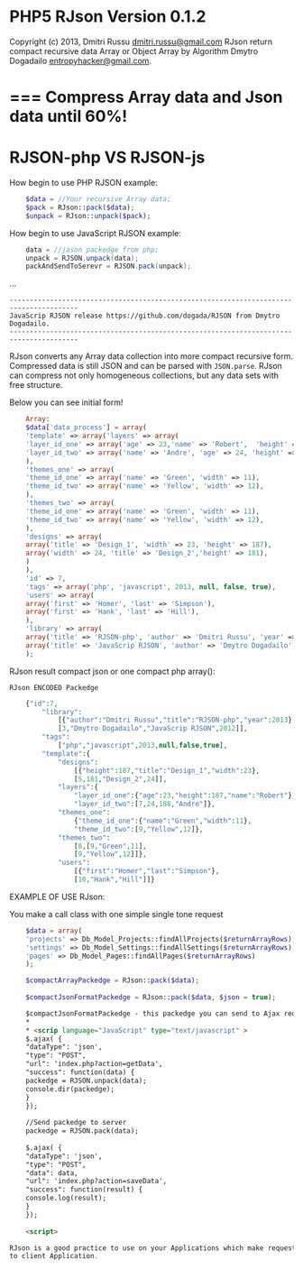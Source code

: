 PHP5 RJson Version 0.1.2
===
Copyright (c) 2013, Dmitri Russu <dmitri.russu@gmail.com>
RJson return compact recursive data Array or Object Array by Algorithm Dmytro Dogadailo <entropyhacker@gmail.com>.

===
Compress Array data and Json data until 60%! 
===
RJSON-php VS RJSON-js
=========

How begin to use PHP RJSON example:
```php
    $data = //Your recursive Array data;
    $pack = RJson::pack($data);
    $unpack = RJson::unpack($pack);
```   
How begin to use JavaScript RJSON example: 
```java
    data = //jason packedge from php;
    unpack = RJSON.unpack(data);
    packAndSendToSerevr = RJSON.pack(unpack);
```
...

    ---------------------------------------------------------------------------------------
    JavaScrip RJSON release https://github.com/dogada/RJSON from Dmytro Dogadailo.
    ---------------------------------------------------------------------------------------

RJson converts any Array data collection into more compact recursive
form. Compressed data is still JSON and can be parsed with `JSON.parse`. RJson
can compress not only homogeneous collections, but any data sets with free
structure.

Below you can see initial form!
```php
    Array:
	$data['data_process'] = array(
	'template' => array('layers' => array(
	'layer_id_one' => array('age' => 23,'name' => 'Robert',  'height' => 187),
	'layer_id_two' => array('name' => 'Andre', 'age' => 24, 'height' => 188),
	),
	'themes_one' => array(
	'theme_id_one' => array('name' => 'Green', 'width' => 11),
	'theme_id_two' => array('name' => 'Yellow', 'width' => 12),
	),
	'themes_two' => array(
	'theme_id_one' => array('name' => 'Green', 'width' => 11),
	'theme_id_two' => array('name' => 'Yellow', 'width' => 12),
	),
	'designs' => array(
	array('title' => 'Design_1', 'width' => 23, 'height' => 187),
	array('width' => 24, 'title' => 'Design_2','height' => 181),
	)
	),
	'id' => 7,
	'tags' => array('php', 'javascript', 2013, null, false, true),
	'users' => array(
	array('first' => 'Homer', 'last' => 'Simpson'),
	array('first' => 'Hank', 'last' => 'Hill'),
	),
	'library' => array(
	array('title' => 'RJSON-php', 'author' => 'Dmitri Russu', 'year' => 2013),
	array('title' => 'JavaScrip RJSON', 'author' => 'Dmytro Dogadailo', 'year' => 2012))
	);
```
RJson result compact json or one compact php array():


    RJson ENCODED Packedge
```php
	{"id":7,
		"library":
			[{"author":"Dmitri Russu","title":"RJSON-php","year":2013},
			[3,"Dmytro Dogadailo","JavaScrip RJSON",2012]],
		"tags":
			["php","javascript",2013,null,false,true],
		"template":{
			"designs":
				[{"height":187,"title":"Design_1","width":23},
				[5,181,"Design_2",24]],
			"layers":{
				"layer_id_one":{"age":23,"height":187,"name":"Robert"},
				"layer_id_two":[7,24,188,"Andre"]},
			"themes_one":
				{"theme_id_one":{"name":"Green","width":11},
				"theme_id_two":[9,"Yellow",12]},
			"themes_two":
				[8,[9,"Green",11],
				[9,"Yellow",12]]},
			"users":
				[{"first":"Homer","last":"Simpson"},
				[10,"Hank","Hill"]]}
```
EXAMPLE OF USE RJson:

You make a call class with one simple single tone request
```php
    $data = array(
    'projects' => Db_Model_Projects::findAllProjects($returnArrayRows),
    'settings' => Db_Model_Settings::findAllSettings($returnArrayRows),
    'pages' => Db_Model_Pages::findAllPages($returnArrayRows)
    );

    $compactArrayPackedge = RJson::pack($data);
    
    $compactJsonFormatPackedge = RJson::pack($data, $json = true);
```
```html
    $compactJsonFormatPackedge - this packedge you can send to Ajax request Where can make unpack with Js library
    *
    * <scrip language="JavaScript" type="text/javascript" >
    $.ajax( {
    "dataType": 'json',
    "type": "POST",
    "url": 'index.php?action=getData',
    "success": function(data) {
    packedge = RJSON.unpack(data);
    console.dir(packedge);
    }
    });
    
    //Send packedge to server
    packedge = RJSON.pack(data);
    
    $.ajax( {
    "dataType": 'json',
    "type": "POST",
    "data": data,
    "url": 'index.php?action=saveData',
    "success": function(result) {
    console.log(result);
    }
    });
    
    <script>

RJson is a good practice to use on your Applications which make requests at server for obtains a big data
to client Application.
